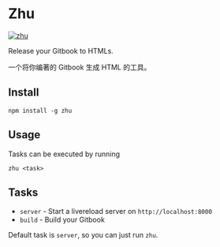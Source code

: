 # Zhu

[![zhu](http://git.oschina.net/Cweili/zhu/raw/master/zhu.png)](http://www.zdic.net/z/22/js/8457.htm)

Release your Gitbook to HTMLs.

一个将你编著的 Gitbook 生成 HTML 的工具。

## Install

```
npm install -g zhu
```

## Usage

Tasks can be executed by running

```
zhu <task>
```

## Tasks

* `server` - Start a livereload server on `http://localhost:8000`
* `build` - Build your Gitbook

Default task is `server`, so you can just run `zhu`.
